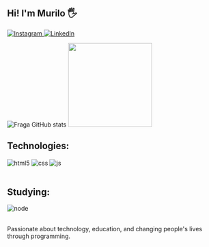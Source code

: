 ## Hi! I'm Murilo 🖐️

<a href="https://www.instagram.com/izmurilo_cwb/" target="_blank">
  <img src="https://img.shields.io/badge/Instagram-E4405F?style=for-the-badge&logo=instagram&logoColor=white" alt="Instagram">
</a>

<a href="https://www.linkedin.com/in/murilo-luiz-jaboinski-246096229/" target="_blank">
  <img src="https://img.shields.io/badge/LinkedIn-0077B5?style=for-the-badge&logo=linkedin&logoColor=white" alt="LinkedIn">
</a>


![Fraga GitHub stats](https://github-readme-stats.vercel.app/api?username=muriloluix&show_icons=true&theme=dracula&count_private=true)
<a href="https://github.com/muriloluix/github-readme-stats">
  <img src="https://github-readme-stats.vercel.app/api/top-langs/?username=muriloluix&layout=donut&theme=dracula" height="196px">
</a>


## Technologies:

<div style="display: inline_block">
  <img align="center" alt="html5" src="https://img.shields.io/badge/HTML5-E34F26?style=for-the-badge&logo=html5&logoColor=white" />
  <img align="center" alt="css" src="https://img.shields.io/badge/CSS3-1572B6?style=for-the-badge&logo=css3&logoColor=white" />
  <img align="center" alt="js" src="https://img.shields.io/badge/JavaScript-F7DF1E?style=for-the-badge&logo=javascript&logoColor=black" />
</div><br/>

## Studying:

<div style="display: inline_block">
  <img align="center" alt="node" src="https://img.shields.io/badge/Node.js-43853D?style=for-the-badge&logo=node.js&logoColor=white" />
</div><br/>

Passionate about technology, education, and changing people's lives through programming.
